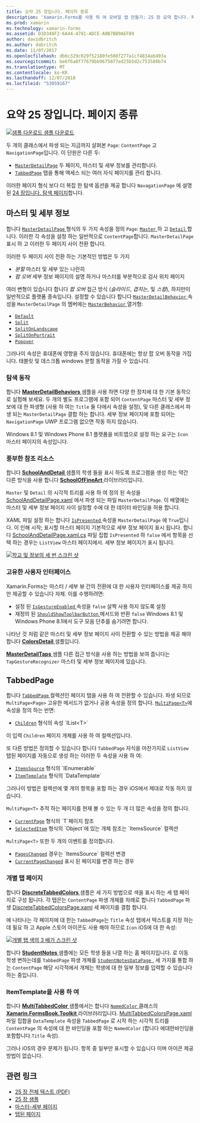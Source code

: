 ```yaml
---
title: 요약 25 장입니다. 페이지 종류
description: 'Xamarin.Forms를 사용 하 여 모바일 앱 만들기: 25 장 요약 합니다. 페이지 종류'
ms.prod: xamarin
ms.technology: xamarin-forms
ms.assetid: D1D348F2-6A44-4781-ADCE-A0B7BB9AEF89
author: davidbritch
ms.author: dabritch
ms.date: 11/07/2017
ms.openlocfilehash: db6c329c029f52180fe508f277a1cf4834ab493a
ms.sourcegitcommit: be6f6a8f77679bb9675077ed25b5d2c753580b74
ms.translationtype: MT
ms.contentlocale: ko-KR
ms.lasthandoff: 12/07/2018
ms.locfileid: "53059167"
---
```

# <a name="summary-of-chapter-25-page-varieties"></a>요약 25 장입니다. 페이지 종류

[![샘플 다운로드](~/media/shared/download.png) 샘플 다운로드](https://github.com/xamarin/xamarin-forms-book-samples/tree/master/Chapter25)

두 개의 클래스에서 파생 되는 지금까지 살펴본 `Page`: `ContentPage` 고 `NavigationPage`입니다. 이 단원은 다른 두:

- [`MasterDetailPage`](xref:Xamarin.Forms.MasterDetailPage) 두 페이지, 마스터 및 세부 정보를 관리합니다.
- [`TabbedPage`](xref:Xamarin.Forms.TabbedPage) 탭을 통해 액세스 되는 여러 자식 페이지를 관리 합니다.

이러한 페이지 형식 보다 더 복잡 한 탐색 옵션을 제공 합니다 `NavagationPage` 에 설명 된 [24 장입니다. 탐색 페이지](~/xamarin-forms/creating-mobile-apps-xamarin-forms/summaries/chapter24.md)합니다.

## <a name="master-and-detail"></a>마스터 및 세부 정보

합니다 [ `MasterDetailPage` ](xref:Xamarin.Forms.MasterDetailPage) 형식의 두 가지 속성을 정의 `Page`: [ `Master` ](xref:Xamarin.Forms.MasterDetailPage.Master) 하 고 [ `Detail` ](xref:Xamarin.Forms.MasterDetailPage.Detail)합니다. 이러한 각 속성을 설정 하는 일반적으로 `ContentPage`합니다. `MasterDetailPage` 표시 하 고 이러한 두 페이지 사이 전환 합니다.

이러한 두 페이지 사이 전환 하는 기본적인 방법은 두 가지

- *분할* 마스터 및 세부 있는 나란히
- *팝 오버* 세부 정보 페이지의 설명 하거나 마스터를 부분적으로 검사 위치 페이지

여러 변형이 있습니다 합니다 *팝 오버* 접근 방식 (*슬라이드*, *겹치는*, 및 *스왑*), 하지만이 일반적으로 플랫폼 종속입니다. 설정할 수 있습니다 합니다 [ `MasterDetailBehavior` ](xref:Xamarin.Forms.MasterDetailPage.MasterBehavior) 속성을 `MasterDetailPage` 의 멤버에는 [ `MasterBehavior` ](xref:Xamarin.Forms.MasterBehavior) 열거형:

- [`Default`](xref:Xamarin.Forms.MasterBehavior.Default)
- [`Split`](xref:Xamarin.Forms.MasterBehavior.Split)
- [`SplitOnLandscape`](xref:Xamarin.Forms.MasterBehavior.SplitOnLandscape)
- [`SplitOnPortrait`](xref:Xamarin.Forms.MasterBehavior.SplitOnPortrait)
- [`Popover`](xref:Xamarin.Forms.MasterBehavior.Popover)

그러나이 속성은 휴대폰에 영향을 주지 않습니다. 휴대폰에는 항상 팝 오버 동작을 가집니다. 태블릿 및 데스크톱 windows 분할 동작을 가질 수 있습니다.

### <a name="exploring-the-behaviors"></a>탐색 동작

합니다 [ **MasterDetailBehaviors** ](https://github.com/xamarin/xamarin-forms-book-samples/tree/master/Chapter25/MasterDetailBehaviors) 샘플을 사용 하면 다양 한 장치에 대 한 기본 동작으로 실험해 보세요. 두 개의 별도 프로그램에 포함 되어 `ContentPage` 마스터 및 세부 정보에 대 한 파생형 (사용 하 여는 `Title` 둘 다에서 속성을 설정), 및 다른 클래스에서 파생 되는 `MasterDetailPage` 결합 하는 합니다. 세부 정보 페이지에 포함 되어는 `NavigationPage` UWP 프로그램 없으면 작동 하지 않습니다.

Windows 8.1 및 Windows Phone 8.1 플랫폼을 비트맵으로 설정 하는 요구는 `Icon` 마스터 페이지의 속성입니다.

### <a name="back-to-school"></a>풍부한 참조 리소스

합니다 [ **SchoolAndDetail** ](https://github.com/xamarin/xamarin-forms-book-samples/tree/master/Chapter25/SchoolAndDetail) 샘플의 학생 들을 표시 하도록 프로그램을 생성 하는 약간 다른 방식을 사용 합니다 [ **SchoolOfFineArt** ](https://github.com/xamarin/xamarin-forms-book-samples/tree/master/Libraries/SchoolOfFineArt) 라이브러리입니다.

`Master` 및 `Detail` 의 시각적 트리를 사용 하 여 정의 된 속성을 [SchoolAndDetailPage.xaml](https://github.com/xamarin/xamarin-forms-book-samples/blob/master/Chapter25/SchoolAndDetail/SchoolAndDetail/SchoolAndDetail/SchoolAndDetailPage.xaml) 에서 파생 되는 파일 `MasterDetailPage`. 이 배열에는 마스터 및 세부 정보 페이지 사이 설정할 수에 대 한 데이터 바인딩을 허용 합니다.

XAML 파일 설정 하는 합니다 [ `IsPresented` ](xref:Xamarin.Forms.MasterDetailPage.IsPresented) 속성을 `MasterDetailPage` 에 `True`입니다. 이 인해 시작; 표시할 마스터 페이지 기본적으로 세부 정보 페이지 표시 됩니다. 합니다 [SchoolAndDetailPage.xaml.cs](https://github.com/xamarin/xamarin-forms-book-samples/blob/master/Chapter25/SchoolAndDetail/SchoolAndDetail/SchoolAndDetail/SchoolAndDetailPage.xaml.cs) 파일 집합 `IsPresented` 하 `false` 에서 항목을 선택 하는 경우는 `ListView` 마스터 페이지에서. 세부 정보 페이지가 표시 됩니다.

[![학교 및 정보의 세 번 스크린 샷](images/ch25fg09-small.png "는 MasterDetailPage에서 세부 정보 페이지")](images/ch25fg09-large.png#lightbox "를 MasterDetailPage에서 세부 정보 페이지")

### <a name="your-own-user-interface"></a>고유한 사용자 인터페이스

Xamarin.Forms는 마스터 / 세부 뷰 간의 전환에 대 한 사용자 인터페이스를 제공 하지만 제공할 수 있습니다 자체. 이를 수행하려면:

- 설정 된 [ `IsGestureEnabled` ](xref:Xamarin.Forms.MasterDetailPage.IsGestureEnabled) 속성을 `false` 살짝 사용 하지 않도록 설정
- 재정의 된 [ `ShouldShowToolbarButton` ](xref:Xamarin.Forms.MasterDetailPage.ShouldShowToolbarButton) 메서드와 반환 `false` Windows 8.1 및 Windows Phone 8.1에서 도구 모음 단추를 숨기려면 합니다.

나타난 것 처럼 같은 마스터 및 세부 정보 페이지 사이 전환할 수 있는 방법을 제공 해야 합니다 [ **ColorsDetail** ](https://github.com/xamarin/xamarin-forms-book-samples/tree/master/Chapter25/ColorsDetails) 샘플입니다.

[ **MasterDetailTaps** ](https://github.com/xamarin/xamarin-forms-book-samples/tree/master/Chapter25/MasterDetailTaps) 샘플 다른 접근 방식을 사용 하는 방법을 보여 줍니다는 `TapGestureRecognizer` 마스터 및 세부 정보 페이지에 있습니다.

## <a name="tabbedpage"></a>TabbedPage

합니다 [ `TabbedPage` ](xref:Xamarin.Forms.TabbedPage) 컬렉션인 페이지 탭을 사용 하 여 전환할 수 있습니다. 파생 되므로 `MultiPage<Page>` 고유한 메서드가 없거나 공용 속성을 정의 합니다. [`MultiPage<T>`](xref:Xamarin.Forms.MultiPage`1)에 속성을 정의 하는 반면:

- [`Children`](xref:Xamarin.Forms.MultiPage`1.Children) 형식의 속성 `IList<T>`

이 입력 `Children` 페이지 개체를 사용 하 여 컬렉션입니다.

또 다른 방법은 정의할 수 있습니다 합니다 `TabbedPage` 자식을 마찬가지로 `ListView` 탭된 페이지를 자동으로 생성 하는 이러한 두 속성을 사용 하 여:

- [`ItemsSource`](xref:Xamarin.Forms.MultiPage`1.ItemsSource) 형식의 `IEnumerable`
- [`ItemTemplate`](xref:Xamarin.Forms.MultiPage`1.ItemTemplate) 형식의 `DataTemplate`

그러나이 방법은 컬렉션에 몇 개의 항목을 포함 하는 경우 iOS에서 제대로 작동 하지 않습니다.

`MultiPage<T>` 추적 하는 페이지를 현재 볼 수 있는 두 개 더 많은 속성을 정의 합니다.

- [`CurrentPage`](xref:Xamarin.Forms.MultiPage`1.CurrentPage) 형식의 `T`페이지 참조
- [`SelectedItem`](xref:Xamarin.Forms.MultiPage`1.SelectedItem) 형식의 `Object`에 있는 개체 참조는 `ItemsSource` 컬렉션

`MultiPage<T>` 또한 두 개의 이벤트를 정의합니다.

- [`PagesChanged`](xref:Xamarin.Forms.MultiPage`1.PagesChanged) 경우는 `ItemsSource` 컬렉션 변경
- [`CurrentPageChanged`](xref:Xamarin.Forms.MultiPage`1.CurrentPageChanged) 표시 된 페이지를 변경 하는 경우

### <a name="discrete-tab-pages"></a>개별 탭 페이지

합니다 [ **DiscreteTabbedColors** ](https://github.com/xamarin/xamarin-forms-book-samples/tree/master/Chapter25/DiscreteTabbedColors) 샘플은 세 가지 방법으로 색을 표시 하는 세 탭 페이지로 구성 됩니다. 각 탭은는 `ContentPage` 파생 개체를 차례로 합니다 `TabbedPage` 파생 [DiscreteTabbedColorsPage.xaml](https://github.com/xamarin/xamarin-forms-book-samples/blob/master/Chapter25/DiscreteTabbedColors/DiscreteTabbedColors/DiscreteTabbedColors/DiscreteTabbedColorsPage.xaml) 세 페이지를 결합 합니다.

에 나타나는 각 페이지에 대 한는 `TabbedPage`는 `Title` 속성 탭에서 텍스트를 지정 하는 데 필요 하 고 Apple 스토어 아이콘도 사용 해야 하므로 `Icon` iOS에 대 한 속성:

[![개별 탭 색의 3 배가 스크린 샷](images/ch25fg13-small.png "TabbedPage")](images/ch25fg13-large.png#lightbox "TabbedPage")

합니다 [ **StudentNotes** ](https://github.com/xamarin/xamarin-forms-book-samples/tree/master/Chapter25/StudentNotes) 샘플에는 모든 학생 들을 나열 하는 홈 페이지입니다. 로 이동 학생 변하는데를 `TabbedPage` 파생 개체를 [ `StudentNotesDataPage` ](https://github.com/xamarin/xamarin-forms-book-samples/blob/master/Chapter25/StudentNotes/StudentNotes/StudentNotes/StudentNotesDataPage.xaml), 세 가지를 통합 하는 `ContentPage` 해당 시각적에서 개체는 학생에 대 한 일부 정보를 입력할 수 있습니다 하는 중입니다.

### <a name="using-an-itemtemplate"></a>ItemTemplate을 사용 하 여

합니다 [ **MultiTabbedColor** ](https://github.com/xamarin/xamarin-forms-book-samples/tree/master/Chapter25/MultiTabbedColors) 샘플에서는 합니다 [ `NamedColor` ](https://github.com/xamarin/xamarin-forms-book-samples/blob/master/Libraries/Xamarin.FormsBook.Toolkit/Xamarin.FormsBook.Toolkit/NamedColor.cs) 클래스의 [ **Xamarin.FormsBook.Toolkit** ](https://github.com/xamarin/xamarin-forms-book-samples/tree/master/Libraries/Xamarin.FormsBook.Toolkit) 라이브러리입니다. [MultiTabbedColorsPage.xaml](https://github.com/xamarin/xamarin-forms-book-samples/blob/master/Chapter25/MultiTabbedColors/MultiTabbedColors/MultiTabbedColors/MultiTabbedColorsPage.xaml) 파일 집합을 `DataTemplate` 속성을 `TabbedPage` 로 시작 하는 시각적 트리를 `ContentPage` 의 속성에 대 한 바인딩을 포함 하는 `NamedColor` (합니다 에대한바인딩을포함합니다.`Title` 속성).

그러나 iOS의 경우 문제가 됩니다. 항목 중 일부만 표시할 수 있습니다 이며 아이콘 제공 방법이 없습니다.



## <a name="related-links"></a>관련 링크

- [25 장 전체 텍스트 (PDF)](https://download.xamarin.com/developer/xamarin-forms-book/XamarinFormsBook-Ch25-Apr2016.pdf)
- [25 장 샘플](https://github.com/xamarin/xamarin-forms-book-samples/tree/master/Chapter25)
- [마스터-세부 페이지](~/xamarin-forms/app-fundamentals/navigation/master-detail-page.md)
- [탭된 페이지](~/xamarin-forms/app-fundamentals/navigation/tabbed-page.md)
